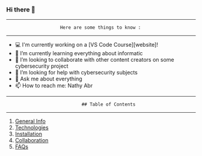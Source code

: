 ### Hi there 👋
__________________________________________________________________________________________
                        Here are some things to know :
__________________________________________________________________________________________
- 💻 I'm currently working on a [VS Code Course][website]!
- 🌱 I’m currently learning everything about informatic 
- 👯 I’m looking to collaborate with other content creators on some cybersecurity project
- 🤔 I’m looking for help with cybersecurity subjects
- 💬 Ask me about everything
- 📫 How to reach me: Nathy Abr
__________________________________________________________________________________________
                                ## Table of Contents
__________________________________________________________________________________________
1. [General Info](#general-info)
2. [Technologies](#technologies)
3. [Installation](#installation)
4. [Collaboration](#collaboration)
5. [FAQs](#faqs)
